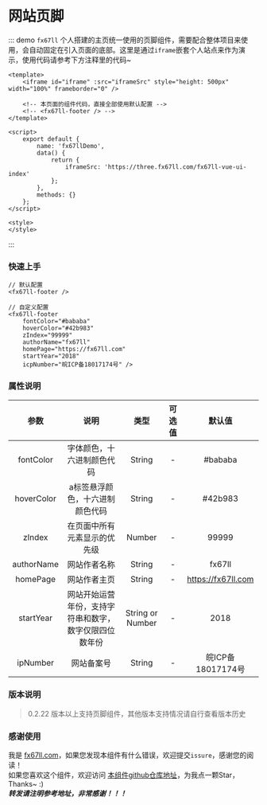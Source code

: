 # 网站页脚

::: demo​ `fx67ll` 个人搭建的主页统一使用的页脚组件，需要配合整体项目来使用，会自动固定在引入页面的底部。这里是通过`iframe`嵌套个人站点来作为演示，使用代码请参考下方注释里的代码~
```vue
<template>
	<iframe id="iframe" :src="iframeSrc" style="height: 500px" width="100%" frameborder="0" />
	
	<!-- 本页面的组件代码，直接全部使用默认配置 -->
	<!-- <fx67ll-footer /> -->
</template>

<script>
	export default {
		name: 'fx67llDemo',
		data() {
			return {
				iframeSrc: 'https://three.fx67ll.com/fx67ll-vue-ui-index'
			};
		},
		methods: {}
	};
</script>

<style>
</style>
```
:::

### 快速上手
```Vue
// 默认配置
<fx67ll-footer />

// 自定义配置
<fx67ll-footer 
	fontColor="#bababa" 
	hoverColor="#42b983" 
	zIndex="99999" 
	authorName="fx67ll" 
	homePage="https://fx67ll.com" 
	startYear="2018" 
	icpNumber="皖ICP备18017174号" />
```

### 属性说明
|  参数   | 说明  |  类型  |  可选值  |  默认值  |
|  :----:  |  :----:  |  :----:  |  :----:  |  :----:  |
|  fontColor  |  字体颜色，十六进制颜色代码  |  String  |  -  |  #bababa  |
|  hoverColor  |  a标签悬浮颜色，十六进制颜色代码  |  String  |  -  |  #42b983  |
|  zIndex  |  在页面中所有元素显示的优先级  |  Number  |  -  |  99999  |
|  authorName  |  网站作者名称  |  String  |  -  |  fx67ll  |
|  homePage  |  网站作者主页  |  String  |  -  |  https://fx67ll.com  |
|  startYear  |  网站开始运营年份，支持字符串和数字，数字仅限四位数年份  |  String or Number  |  -  |  2018  |
|  ipNumber  |  网站备案号  |  String  |  -  |  皖ICP备18017174号  |

### 版本说明
> 0.2.22 版本以上支持页脚组件，其他版本支持情况请自行查看版本历史  

### 感谢使用
我是 [fx67ll.com](https://fx67ll.com)，如果您发现本组件有什么错误，欢迎提交`issure`，感谢您的阅读！  
如果您喜欢这个组件，欢迎访问 [本组件github仓库地址](https://github.com/fx67ll/fx67llVueUI)，为我点一颗Star，Thanks~ :)  
***转发请注明参考地址，非常感谢！！！***
